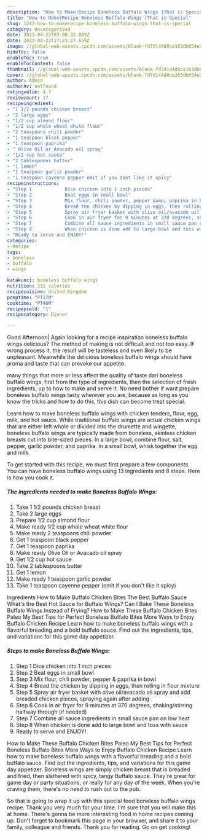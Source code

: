 ```yaml
---
description: "How to Make|Recipe Boneless Buffalo Wings {That is Special"
title: "How to Make|Recipe Boneless Buffalo Wings {That is Special"
slug: 1247-how-to-makerecipe-boneless-buffalo-wings-that-is-special
category: Uncategorized
date: 2023-04-25T03:00:32.809Z
date: 2023-08-22T17:23:27.659Z
image: //global-web-assets.cpcdn.com/assets/blank-fd7d144d8ce163db654e5a02c40b08a2775adb7897d16e4062681dc7e1b2800f.png
hideToc: false
enableToc: true
enableTocContent: false
thumbnail: //global-web-assets.cpcdn.com/assets/blank-fd7d144d8ce163db654e5a02c40b08a2775adb7897d16e4062681dc7e1b2800f.png
cover: //global-web-assets.cpcdn.com/assets/blank-fd7d144d8ce163db654e5a02c40b08a2775adb7897d16e4062681dc7e1b2800f.png
author: Admin
authorAv: notfound
ratingvalue: 4.7
reviewcount: 17
recipeingredient:
- "1 1/2 pounds chicken breast"
- "2 large eggs"
- "1/2 cup almond flour"
- "1/2 cup whole wheat white flour"
- "2 teaspoons chili powder"
- "1 teaspoon black pepper"
- "1 teaspoon paprika"
- " Olive Oil or Avacado oil spray"
- "1/2 cup hot sauce"
- "2 tablespoons butter"
- "1 lemon"
- "1 teaspoon garlic powder"
- "1 teaspoon cayenne pepper omit if you dont like it spicy"
recipeinstructions:
- "Step 1            Dice chicken into 1 inch pieces"
- "Step 2            Beat eggs in small bowl"
- "Step 3            Mix flour, chili powder, pepper &amp; paprika in bowl"
- "Step 4            Bread the chicken by dipping in eggs, then rolling in flour mixture"
- "Step 5            Spray air fryer basket with olive oil/avacado oil spray and add breaded chicken pieces, spraying again after adding"
- "Step 6            Cook in air fryer for 9 minutes at 370 degrees, shaking/stirring halfway through (if needed)"
- "Step 7            Combine all sauce ingredients in small sauce pan on low heat"
- "Step 8            When chicken is done add to large bowl and toss with sauce"
- "Ready to serve and ENJOY!"
categories:
- Recipe
tags:
- boneless
- buffalo
- wings

katakunci: boneless buffalo wings 
nutrition: 231 calories
recipecuisine: United Kingdom
preptime: "PT17M"
cooktime: "PT40M"
recipeyield: "1"
recipecategory: Dinner

---
```



Good Afternoon| Again looking for a recipe inspiration boneless buffalo wings delicious? The method of making is not difficult and not too easy. If wrong process it, the result will be tasteless and even likely to be unpleasant. Meanwhile the delicious boneless buffalo wings should have aroma and taste that can provoke our appetite.






many things that more or less affect the quality of taste dari boneless buffalo wings, first from the type of ingredients, then the selection of fresh ingredients, up to how to make and serve it. No need bother if want prepare boneless buffalo wings tasty wherever you are, because as long as you know the tricks and how to do this, this dish can become treat special.


Learn how to make boneless buffalo wings with chicken tenders, flour, egg, milk, and hot sauce. While traditional buffalo wings are actual chicken wings that are either left whole or divided into the drumette and wingette, boneless buffalo wings are typically made from boneless, skinless chicken breasts cut into bite-sized pieces. In a large bowl, combine flour, salt, pepper, garlic powder, and paprika. In a small bowl, whisk together the egg and milk.


To get started with this recipe, we must first prepare a few components. You can have boneless buffalo wings using 13 ingredients and 8 steps. Here is how you cook it.

<!--inarticleads1-->

##### The ingredients needed to make Boneless Buffalo Wings:

1. Take 1 1/2 pounds chicken breast
1. Take 2 large eggs
1. Prepare 1/2 cup almond flour
1. Make ready 1/2 cup whole wheat white flour
1. Make ready 2 teaspoons chili powder
1. Get 1 teaspoon black pepper
1. Get 1 teaspoon paprika
1. Make ready  Olive Oil or Avacado oil spray
1. Get 1/2 cup hot sauce
1. Take 2 tablespoons butter
1. Get 1 lemon
1. Make ready 1 teaspoon garlic powder
1. Take 1 teaspoon cayenne pepper (omit if you don&#39;t like it spicy)


Ingredients How to Make Buffalo Chicken Bites The Best Buffalo Sauce What&#39;s the Best Hot Sauce for Buffalo Wings? Can I Bake These Boneless Buffalo Wings Instead of Frying? How to Make These Buffalo Chicken Bites Paleo My Best Tips for Perfect Boneless Buffalo Bites More Ways to Enjoy Buffalo Chicken Recipe Learn how to make boneless buffalo wings with a flavorful breading and a bold buffalo sauce. Find out the ingredients, tips, and variations for this game day appetizer. 

<!--inarticleads2-->

##### Steps to make Boneless Buffalo Wings:

1. Step 1            Dice chicken into 1 inch pieces
1. Step 2            Beat eggs in small bowl
1. Step 3            Mix flour, chili powder, pepper &amp; paprika in bowl
1. Step 4            Bread the chicken by dipping in eggs, then rolling in flour mixture
1. Step 5            Spray air fryer basket with olive oil/avacado oil spray and add breaded chicken pieces, spraying again after adding
1. Step 6            Cook in air fryer for 9 minutes at 370 degrees, shaking/stirring halfway through (if needed)
1. Step 7            Combine all sauce ingredients in small sauce pan on low heat
1. Step 8            When chicken is done add to large bowl and toss with sauce
1. Ready to serve and ENJOY!

How to Make These Buffalo Chicken Bites Paleo My Best Tips for Perfect Boneless Buffalo Bites More Ways to Enjoy Buffalo Chicken Recipe Learn how to make boneless buffalo wings with a flavorful breading and a bold buffalo sauce. Find out the ingredients, tips, and variations for this game day appetizer. Boneless wings are simply chicken breast that is breaded and fried, then slathered with spicy, tangy Buffalo sauce. They&#39;re great for game day or party situations, or really for any day of the week. When you&#39;re craving them, there&#39;s no need to rush out to the pub. 

So that is going to wrap it up with this special food boneless buffalo wings recipe. Thank you very much for your time. I'm sure that you will make this at home. There's gonna be more interesting food in home recipes coming up. Don't forget to bookmark this page in your browser, and share it to your family, colleague and friends. Thank you for reading. Go on get cooking!
